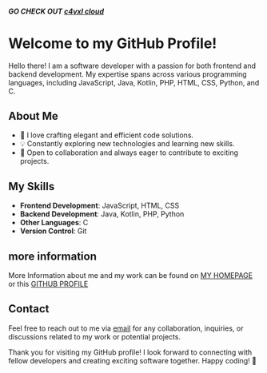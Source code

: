 ##### GO CHECK OUT [c4vxl cloud](https://github.com/c4vxl-cloud/)

# Welcome to my GitHub Profile!

Hello there! I am a software developer with a passion for both frontend and backend development.
My expertise spans across various programming languages, including JavaScript, Java, Kotlin, PHP, HTML, CSS, Python, and C.

## About Me

- 🚀 I love crafting elegant and efficient code solutions.
- 💡 Constantly exploring new technologies and learning new skills.
- 🌱 Open to collaboration and always eager to contribute to exciting projects.

## My Skills

- **Frontend Development**: JavaScript, HTML, CSS
- **Backend Development**: Java, Kotlin, PHP, Python
- **Other Languages**: C
- **Version Control**: Git

## more information
More Information about me and my work can be found on [MY HOMEPAGE](https://c4vxl.de) or this [GITHUB PROFILE](https://github.com/c4vxl)

## Contact

Feel free to reach out to me via [email](mailto:contact@c4vxl.de) for any collaboration, inquiries, or discussions related to my work or potential projects.


Thank you for visiting my GitHub profile! I look forward to connecting with fellow developers and creating exciting software together. Happy coding! 🚀
